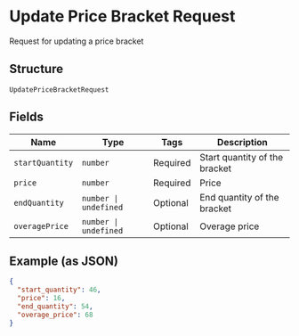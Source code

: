 
# Update Price Bracket Request

Request for updating a price bracket

## Structure

`UpdatePriceBracketRequest`

## Fields

| Name | Type | Tags | Description |
|  --- | --- | --- | --- |
| `startQuantity` | `number` | Required | Start quantity of the bracket |
| `price` | `number` | Required | Price |
| `endQuantity` | `number \| undefined` | Optional | End quantity of the bracket |
| `overagePrice` | `number \| undefined` | Optional | Overage price |

## Example (as JSON)

```json
{
  "start_quantity": 46,
  "price": 16,
  "end_quantity": 54,
  "overage_price": 68
}
```

